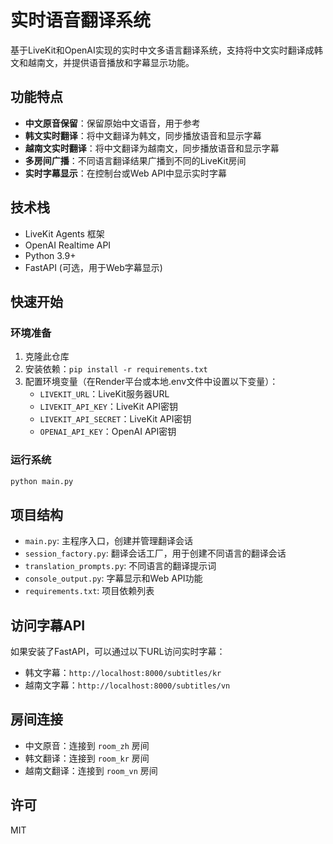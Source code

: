 # 实时语音翻译系统

基于LiveKit和OpenAI实现的实时中文多语言翻译系统，支持将中文实时翻译成韩文和越南文，并提供语音播放和字幕显示功能。

## 功能特点

- **中文原音保留**：保留原始中文语音，用于参考
- **韩文实时翻译**：将中文翻译为韩文，同步播放语音和显示字幕
- **越南文实时翻译**：将中文翻译为越南文，同步播放语音和显示字幕
- **多房间广播**：不同语言翻译结果广播到不同的LiveKit房间
- **实时字幕显示**：在控制台或Web API中显示实时字幕

## 技术栈

- LiveKit Agents 框架
- OpenAI Realtime API
- Python 3.9+
- FastAPI (可选，用于Web字幕显示)

## 快速开始

### 环境准备

1. 克隆此仓库
2. 安装依赖：`pip install -r requirements.txt`
3. 配置环境变量（在Render平台或本地.env文件中设置以下变量）：
   - `LIVEKIT_URL`：LiveKit服务器URL
   - `LIVEKIT_API_KEY`：LiveKit API密钥
   - `LIVEKIT_API_SECRET`：LiveKit API密钥
   - `OPENAI_API_KEY`：OpenAI API密钥

### 运行系统

```bash
python main.py
```

## 项目结构

- `main.py`: 主程序入口，创建并管理翻译会话
- `session_factory.py`: 翻译会话工厂，用于创建不同语言的翻译会话
- `translation_prompts.py`: 不同语言的翻译提示词
- `console_output.py`: 字幕显示和Web API功能
- `requirements.txt`: 项目依赖列表

## 访问字幕API

如果安装了FastAPI，可以通过以下URL访问实时字幕：

- 韩文字幕：`http://localhost:8000/subtitles/kr`
- 越南文字幕：`http://localhost:8000/subtitles/vn`

## 房间连接

- 中文原音：连接到 `room_zh` 房间
- 韩文翻译：连接到 `room_kr` 房间
- 越南文翻译：连接到 `room_vn` 房间

## 许可

MIT 